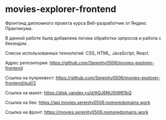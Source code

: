 # movies-explorer-frontend

Фронтэнд дипломного проекта курса Веб-разработчик от Яндекс Практикума. 

В данной работе была добавлена логика обработки запросов и работа с бекэндом.

Список использованных технологий:
CSS, HTML, JavaScript, React.

Адрес репозитория: https://github.com/Serenity0506/movies-explorer-frontend

Ссылка на пулреквест: https://github.com/Serenity0506/movies-explorer-frontend/pull/2

Ссылка на макет: https://disk.yandex.ru/d/ttQJ6NU0tW61bQ

Ссылка на бек: https://api.movies.serenity0506.nomoredomains.work

Ссылка на фронт: https://movies.serenity0506.nomoredomains.work